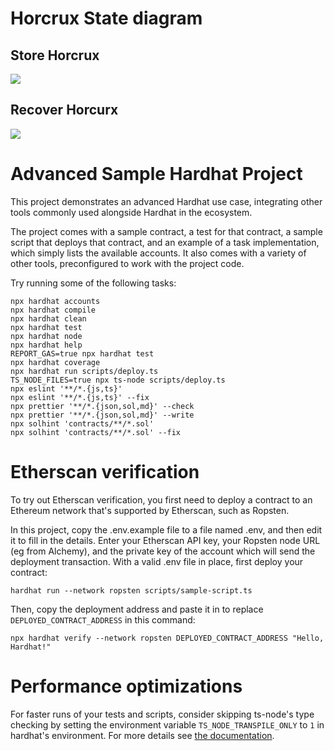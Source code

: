 # Horcrux State diagram

## Store Horcrux 
[![](https://mermaid.ink/img/pako:eNqdV1lv4zYQ_iuEFgtkC8fVffhhgTrJYoEGSdEEbYH1PlDSyFZNSV6KSuIG-e-lDsckddgtDRjizDcnh0PyVYuKGLSFVjLM4DrFa4qzyydzlSM-vv30HV1efkZVCTTHGfy8w2X5XNAYyfxNQSNavbTEbtIw_rr_vSX2NdTs5d0CPXz95eJTC1reNdTf7v9cIEPX9axEn9GueOb_Rj2TUFyunXO4TOAfDeHm6vqhIzXRtQT02pJE_3e_wn6AStMnLvbOe5PVf23jnEcUOOpiPp93YRzl5Bzwj4YQ4hJcu0thNxlVKPo_AECvSBlCHBEmJMYMt-GUrKDwbQv77wKknjZcCj-qlIIgfqC03L8hYmjRKMFrQFlVMhQCgmzH9iNCQwaPtAZSp7plSinWZloGNMNpzCuzWa-VxjaQwUpb8M8YElwRttJmAusPTFMcEihrTLfGKy3E0XZNiyqPW9HnTcqgE6z5fK0yTPdXBSloi_hwc3Vz9eWLgCkhKvJYQSV8xKImBpSlMmhTkgtfn9XF-3GGAnduerajB75uBR8_9Z1Y8m0BVJE3ba7AreX9Ufl3Bwc1uO8KrLljBrZheK7tSQoOvg_K-6cd6AJ4hBcm5siwDEvXhxxVkXyz66Yx4JECpOvwIpg7ejcMntXRmeggSXMQ7VnNkOzJDslcXon5crueLpAjoFcbYZNXo2MHlqdfL3tss2NjPiTrmNLieQM4nowgKXL2BWcp2beI1YpHRSGsog0wxJsnn8_QE9AY53iG6t1CFPGH9J9uhxnu7kVMHw6BLJWt9AH8-ifAcn6UTKSpYTehjiUiIrytAJ3I5AEhquklrOsPt2m-nV70lBEYX3WI13B7XuQ44n1NdKrZuk4wd03XcH3TtK0Z4lPPcx3LtQzTr_eTNw90I3B1z7ctaT-16sYz2fCVrRES7qWKuZXrfk35WSbUbbrOMRlPQMt_nNwabWkUL9zbySb6jhtscv87U43aE5kgRbE7AckLBj3P-oXVwORAeYE6OFYwp5emviGkRd636bruMFIxa9c_qQf9qCCP4K7KQkmjeuLxZtXXx_sqvjB0sz6r-J_pODOkz-1AKkrCHoZkTxgwj4mypcOA4XLbj9-x7CSMVJgcvI8DPY4VTJ3z23S9YROuHXBnQK4x3U4s4QF2X7EyjeEM5BVJo219QZHPPctwLXXB4fG81AhgOUFhEnlJIiDXNBVPD1LnSWkGcZEPqJpEqh4quIimrB9Fkvh8qDC5GkFa3CLGe6WRyYimCUwsAfADlCopchyTDxWk9roeKiL8_VKjxq44SUrI434H-lgjPACMsSPuADCP_dHS7dO3yIOcdZQzzKPc6OXvIGcLcp57vj3nKHf5H8y5wg3zfGOe4KTvj1qrxfhb4o0_JKodfwLBTZzy41BbJJiUMNNwxYqHfR5pC0YrOIC652-HevsX-_hdZQ)](https://mermaid-js.github.io/mermaid-live-editor/edit#pako:eNqdV1lv4zYQ_iuEFgtkC8fVffhhgTrJYoEGSdEEbYH1PlDSyFZNSV6KSuIG-e-lDsckddgtDRjizDcnh0PyVYuKGLSFVjLM4DrFa4qzyydzlSM-vv30HV1efkZVCTTHGfy8w2X5XNAYyfxNQSNavbTEbtIw_rr_vSX2NdTs5d0CPXz95eJTC1reNdTf7v9cIEPX9axEn9GueOb_Rj2TUFyunXO4TOAfDeHm6vqhIzXRtQT02pJE_3e_wn6AStMnLvbOe5PVf23jnEcUOOpiPp93YRzl5Bzwj4YQ4hJcu0thNxlVKPo_AECvSBlCHBEmJMYMt-GUrKDwbQv77wKknjZcCj-qlIIgfqC03L8hYmjRKMFrQFlVMhQCgmzH9iNCQwaPtAZSp7plSinWZloGNMNpzCuzWa-VxjaQwUpb8M8YElwRttJmAusPTFMcEihrTLfGKy3E0XZNiyqPW9HnTcqgE6z5fK0yTPdXBSloi_hwc3Vz9eWLgCkhKvJYQSV8xKImBpSlMmhTkgtfn9XF-3GGAnduerajB75uBR8_9Z1Y8m0BVJE3ba7AreX9Ufl3Bwc1uO8KrLljBrZheK7tSQoOvg_K-6cd6AJ4hBcm5siwDEvXhxxVkXyz66Yx4JECpOvwIpg7ejcMntXRmeggSXMQ7VnNkOzJDslcXon5crueLpAjoFcbYZNXo2MHlqdfL3tss2NjPiTrmNLieQM4nowgKXL2BWcp2beI1YpHRSGsog0wxJsnn8_QE9AY53iG6t1CFPGH9J9uhxnu7kVMHw6BLJWt9AH8-ifAcn6UTKSpYTehjiUiIrytAJ3I5AEhquklrOsPt2m-nV70lBEYX3WI13B7XuQ44n1NdKrZuk4wd03XcH3TtK0Z4lPPcx3LtQzTr_eTNw90I3B1z7ctaT-16sYz2fCVrRES7qWKuZXrfk35WSbUbbrOMRlPQMt_nNwabWkUL9zbySb6jhtscv87U43aE5kgRbE7AckLBj3P-oXVwORAeYE6OFYwp5emviGkRd636bruMFIxa9c_qQf9qCCP4K7KQkmjeuLxZtXXx_sqvjB0sz6r-J_pODOkz-1AKkrCHoZkTxgwj4mypcOA4XLbj9-x7CSMVJgcvI8DPY4VTJ3z23S9YROuHXBnQK4x3U4s4QF2X7EyjeEM5BVJo219QZHPPctwLXXB4fG81AhgOUFhEnlJIiDXNBVPD1LnSWkGcZEPqJpEqh4quIimrB9Fkvh8qDC5GkFa3CLGe6WRyYimCUwsAfADlCopchyTDxWk9roeKiL8_VKjxq44SUrI434H-lgjPACMsSPuADCP_dHS7dO3yIOcdZQzzKPc6OXvIGcLcp57vj3nKHf5H8y5wg3zfGOe4KTvj1qrxfhb4o0_JKodfwLBTZzy41BbJJiUMNNwxYqHfR5pC0YrOIC652-HevsX-_hdZQ)

## Recover Horcurx
[![](https://mermaid.ink/img/pako:eNqdl1lv4zYQgP8KocUCzsJxdR9-WKB2EizQICnqoC2w3gdKGtmCKdGlpCTeIP-9pI5YoizZLQ3YFvnNweFwSL0pAQ1BmStZjnO4ifGG4eT6WV-niLfvX36g6-uvqMiApTiBX_Y4y14oC1E13u8X9OJhjlbffp1cVdDioez9_fGvOdJUVU0y9BXt6Qv_1sRTh_pGWcCK1xmDECCZzGazWgsXHwYqpJzCKQC9IalVAqJ9qQ1zh1udKU0DaPpbtHgSvVlOGd7A92yLf6A5YoBD9IxJATX73vh0yhuhwCc02FVI-bfs_Pvxj6Nzt8ubVWVsz-JnPrPf4FCNpJRPk0CUIxrV2LyB0A4OKM74Iw2LAELkH9AK-G_EaFKuyuJhymN5VVs56m48qPqFK6WfOAPbFLNRpkoCLMFxyLPlTVBrJd9CAmtlzv-GEOGC5Gtl2hr6E7MY-wQywbxVmteKj4PdhtEiDSvRl22cQy0oxrlPCWaHJSWUVcSn2-Xt8u6uxWQQ0DSUqIi3sK0pB5bHXWibkYmrTkXqfZ4iz57pjmmpnqsa3uervhMLntTAJHnd5ApsIe8Oyn84eFKD_aHAmFm6Z2qaY5tOR0Hj-0l597wD9QSe4DVvx0gzNENVTzkqk3yrqrp2wiMJZBt_4s0stW4aj-rgU9tBEqfQtmeUrWOv61B3lGdiuthtxhPkCPRywy_jqtXDnuGoN4vesF4PY9461jFj9GXLt_3oDCKa5nc4icmhItZrPisGfhFsIUe89PHnKXoGFuIUT5HYLUQSX8U_6x2m2fvXdviwD2QhbaVP4IpPC0t5eR8JUzlcTnUoEAEpMr7yI5FsiLaaXsDq-nAfp7vxRY9zAsOrDuEG7i-bOQ54kW47VW5dy5vZuq3Zrq6bxhTxR8exLcM2NN0V-8mZearm2arjmkZnP1XqhiNZjktbwyfcS5m57-b9hvG63srbeJNiMhyAavxpdGtUqUFfubejRfSDO1nk_nekSrVnIkEo3Z9BxDHX86yfWCXWnShPUAuHEnN-acRJGNO0b9O27dOkZNYUn04N-qcAfpF4KBK_o1E-8Xix6uvjdRVPNFUXZxX_0i1ritSZ6XWSkuSrU7JnDOjHQJmdwyDH2a4_f8swIz-Qse7kXeypYSgxIub38Wabj7jWcBcgN5jtRpawwR6LPItDuIBckjjYiQtK99wzNNuQFxyeLgtNC-4GyI8CJ4pa5IbF7dODiDhJxSCk6QlVo6TsocQFLM77s4gilzcZ62YjdBaXhvggFbIuURaBkSUAfoAyKUSWpfMmQ3Kt61EB4W8fghq64kQxIU-HPahDhbABtKEjrgH0Y300VPP8LbKRM45ymn6UG7z8NXJmS86xL7dnHeWu_4M5u3XDvNyY03LSdQetCTH-XvTOXySKfchfOm7DmB-HyjzCJIOpgoucrg5poMxzVkAD1a-kNfX-L8uUQYs)](https://mermaid-js.github.io/mermaid-live-editor/edit#pako:eNqdl1lv4zYQgP8KocUCzsJxdR9-WKB2EizQICnqoC2w3gdKGtmCKdGlpCTeIP-9pI5YoizZLQ3YFvnNweFwSL0pAQ1BmStZjnO4ifGG4eT6WV-niLfvX36g6-uvqMiApTiBX_Y4y14oC1E13u8X9OJhjlbffp1cVdDioez9_fGvOdJUVU0y9BXt6Qv_1sRTh_pGWcCK1xmDECCZzGazWgsXHwYqpJzCKQC9IalVAqJ9qQ1zh1udKU0DaPpbtHgSvVlOGd7A92yLf6A5YoBD9IxJATX73vh0yhuhwCc02FVI-bfs_Pvxj6Nzt8ubVWVsz-JnPrPf4FCNpJRPk0CUIxrV2LyB0A4OKM74Iw2LAELkH9AK-G_EaFKuyuJhymN5VVs56m48qPqFK6WfOAPbFLNRpkoCLMFxyLPlTVBrJd9CAmtlzv-GEOGC5Gtl2hr6E7MY-wQywbxVmteKj4PdhtEiDSvRl22cQy0oxrlPCWaHJSWUVcSn2-Xt8u6uxWQQ0DSUqIi3sK0pB5bHXWibkYmrTkXqfZ4iz57pjmmpnqsa3uervhMLntTAJHnd5ApsIe8Oyn84eFKD_aHAmFm6Z2qaY5tOR0Hj-0l597wD9QSe4DVvx0gzNENVTzkqk3yrqrp2wiMJZBt_4s0stW4aj-rgU9tBEqfQtmeUrWOv61B3lGdiuthtxhPkCPRywy_jqtXDnuGoN4vesF4PY9461jFj9GXLt_3oDCKa5nc4icmhItZrPisGfhFsIUe89PHnKXoGFuIUT5HYLUQSX8U_6x2m2fvXdviwD2QhbaVP4IpPC0t5eR8JUzlcTnUoEAEpMr7yI5FsiLaaXsDq-nAfp7vxRY9zAsOrDuEG7i-bOQ54kW47VW5dy5vZuq3Zrq6bxhTxR8exLcM2NN0V-8mZearm2arjmkZnP1XqhiNZjktbwyfcS5m57-b9hvG63srbeJNiMhyAavxpdGtUqUFfubejRfSDO1nk_nekSrVnIkEo3Z9BxDHX86yfWCXWnShPUAuHEnN-acRJGNO0b9O27dOkZNYUn04N-qcAfpF4KBK_o1E-8Xix6uvjdRVPNFUXZxX_0i1ritSZ6XWSkuSrU7JnDOjHQJmdwyDH2a4_f8swIz-Qse7kXeypYSgxIub38Wabj7jWcBcgN5jtRpawwR6LPItDuIBckjjYiQtK99wzNNuQFxyeLgtNC-4GyI8CJ4pa5IbF7dODiDhJxSCk6QlVo6TsocQFLM77s4gilzcZ62YjdBaXhvggFbIuURaBkSUAfoAyKUSWpfMmQ3Kt61EB4W8fghq64kQxIU-HPahDhbABtKEjrgH0Y300VPP8LbKRM45ymn6UG7z8NXJmS86xL7dnHeWu_4M5u3XDvNyY03LSdQetCTH-XvTOXySKfchfOm7DmB-HyjzCJIOpgoucrg5poMxzVkAD1a-kNfX-L8uUQYs)

# Advanced Sample Hardhat Project

This project demonstrates an advanced Hardhat use case, integrating other tools commonly used alongside Hardhat in the ecosystem.

The project comes with a sample contract, a test for that contract, a sample script that deploys that contract, and an example of a task implementation, which simply lists the available accounts. It also comes with a variety of other tools, preconfigured to work with the project code.

Try running some of the following tasks:

```shell
npx hardhat accounts
npx hardhat compile
npx hardhat clean
npx hardhat test
npx hardhat node
npx hardhat help
REPORT_GAS=true npx hardhat test
npx hardhat coverage
npx hardhat run scripts/deploy.ts
TS_NODE_FILES=true npx ts-node scripts/deploy.ts
npx eslint '**/*.{js,ts}'
npx eslint '**/*.{js,ts}' --fix
npx prettier '**/*.{json,sol,md}' --check
npx prettier '**/*.{json,sol,md}' --write
npx solhint 'contracts/**/*.sol'
npx solhint 'contracts/**/*.sol' --fix
```

# Etherscan verification

To try out Etherscan verification, you first need to deploy a contract to an Ethereum network that's supported by Etherscan, such as Ropsten.

In this project, copy the .env.example file to a file named .env, and then edit it to fill in the details. Enter your Etherscan API key, your Ropsten node URL (eg from Alchemy), and the private key of the account which will send the deployment transaction. With a valid .env file in place, first deploy your contract:

```shell
hardhat run --network ropsten scripts/sample-script.ts
```

Then, copy the deployment address and paste it in to replace `DEPLOYED_CONTRACT_ADDRESS` in this command:

```shell
npx hardhat verify --network ropsten DEPLOYED_CONTRACT_ADDRESS "Hello, Hardhat!"
```

# Performance optimizations

For faster runs of your tests and scripts, consider skipping ts-node's type checking by setting the environment variable `TS_NODE_TRANSPILE_ONLY` to `1` in hardhat's environment. For more details see [the documentation](https://hardhat.org/guides/typescript.html#performance-optimizations).

